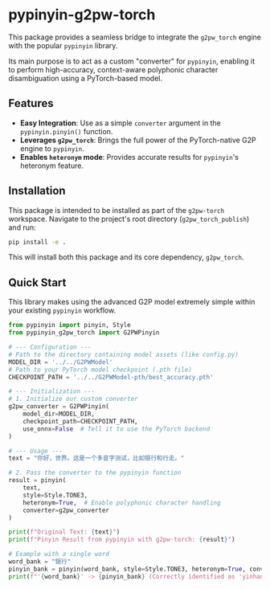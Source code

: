# pypinyin-g2pw-torch

This package provides a seamless bridge to integrate the `g2pw_torch` engine with the popular `pypinyin` library.

Its main purpose is to act as a custom "converter" for `pypinyin`, enabling it to perform high-accuracy, context-aware polyphonic character disambiguation using a PyTorch-based model.

## Features

- **Easy Integration**: Use as a simple `converter` argument in the `pypinyin.pinyin()` function.
- **Leverages `g2pw_torch`**: Brings the full power of the PyTorch-native G2P engine to `pypinyin`.
- **Enables `heteronym` mode**: Provides accurate results for `pypinyin`'s heteronym feature.

## Installation

This package is intended to be installed as part of the `g2pw-torch` workspace. Navigate to the project's root directory (`g2pw_torch_publish`) and run:

```bash
pip install -e .
```

This will install both this package and its core dependency, `g2pw_torch`.

## Quick Start

This library makes using the advanced G2P model extremely simple within your existing `pypinyin` workflow.

```python
from pypinyin import pinyin, Style
from pypinyin_g2pw_torch import G2PWPinyin

# --- Configuration ---
# Path to the directory containing model assets (like config.py)
MODEL_DIR = '../../G2PWModel'
# Path to your PyTorch model checkpoint (.pth file)
CHECKPOINT_PATH = '../../G2PWModel-pth/best_accuracy.pth'

# --- Initialization ---
# 1. Initialize our custom converter
g2pw_converter = G2PWPinyin(
    model_dir=MODEL_DIR,
    checkpoint_path=CHECKPOINT_PATH,
    use_onnx=False  # Tell it to use the PyTorch backend
)

# --- Usage ---
text = "你好，世界。这是一个多音字测试，比如银行和行走。"

# 2. Pass the converter to the pypinyin function
result = pinyin(
    text,
    style=Style.TONE3,
    heteronym=True,  # Enable polyphonic character handling
    converter=g2pw_converter
)

print(f"Original Text: {text}")
print(f"Pinyin Result from pypinyin with g2pw-torch: {result}")

# Example with a single word
word_bank = "银行"
pinyin_bank = pinyin(word_bank, style=Style.TONE3, heteronym=True, converter=g2pw_converter)
print(f"'{word_bank}' -> {pinyin_bank} (Correctly identified as 'yinhang')")
```